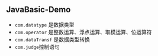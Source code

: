 ## JavaBasic-Demo
*  `com.datatype` 是数据类型
*  `com.operator` 是整数运算、浮点运算、取模运算、位运算符
*  `com.dataTransf` 是数据类型转换
*  `com.judge`控制语句
